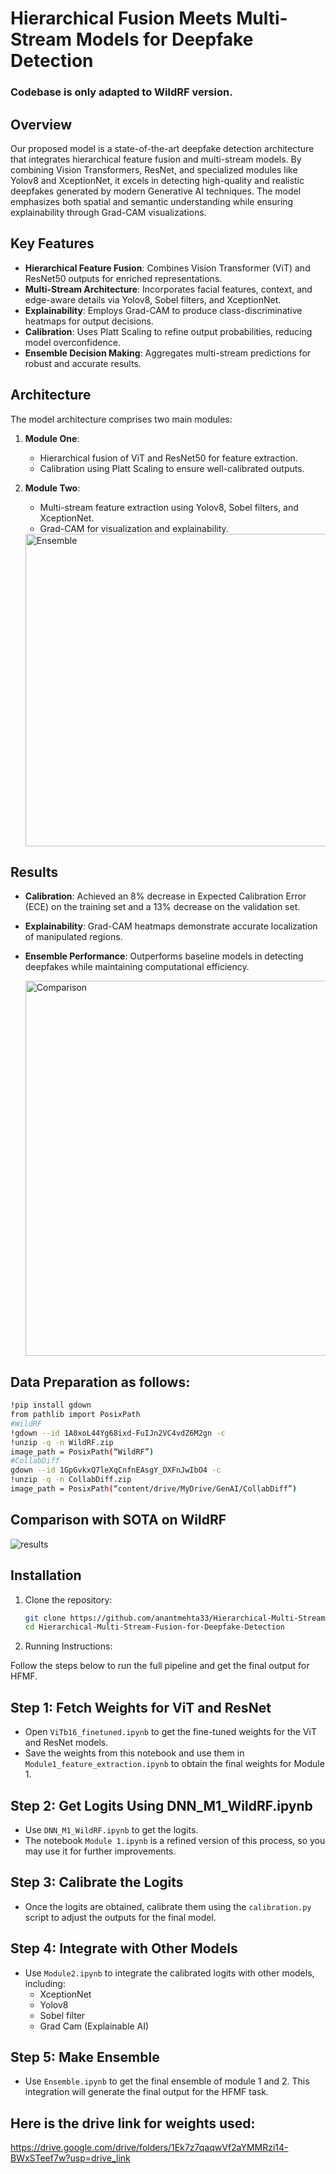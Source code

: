 # Hierarchical Fusion Meets Multi-Stream Models for Deepfake Detection
### Codebase is only adapted to WildRF version.

## Overview  
Our proposed model is a state-of-the-art deepfake detection architecture that integrates hierarchical feature fusion and multi-stream models. By combining Vision Transformers, ResNet, and specialized modules like Yolov8 and XceptionNet, it excels in detecting high-quality and realistic deepfakes generated by modern Generative AI techniques. The model emphasizes both spatial and semantic understanding while ensuring explainability through Grad-CAM visualizations.

## Key Features  
- **Hierarchical Feature Fusion**: Combines Vision Transformer (ViT) and ResNet50 outputs for enriched representations.  
- **Multi-Stream Architecture**: Incorporates facial features, context, and edge-aware details via Yolov8, Sobel filters, and XceptionNet.  
- **Explainability**: Employs Grad-CAM to produce class-discriminative heatmaps for output decisions.  
- **Calibration**: Uses Platt Scaling to refine output probabilities, reducing model overconfidence.  
- **Ensemble Decision Making**: Aggregates multi-stream predictions for robust and accurate results.  

## Architecture  
The model architecture comprises two main modules:  
1. **Module One**:  
   - Hierarchical fusion of ViT and ResNet50 for feature extraction.  
   - Calibration using Platt Scaling to ensure well-calibrated outputs.  
2. **Module Two**:  
   - Multi-stream feature extraction using Yolov8, Sobel filters, and XceptionNet.  
   - Grad-CAM for visualization and explainability.
  
   <img src="https://github.com/user-attachments/assets/cabaa9ae-4f42-4c98-a575-d3294011ddd5" alt="Ensemble" width="500" />


## Results  

- **Calibration**: Achieved an 8% decrease in Expected Calibration Error (ECE) on the training set and a 13% decrease on the validation set.  
- **Explainability**: Grad-CAM heatmaps demonstrate accurate localization of manipulated regions.  
- **Ensemble Performance**: Outperforms baseline models in detecting deepfakes while maintaining computational efficiency.

  <img src="https://github.com/user-attachments/assets/6d27282f-bc48-42b1-bb19-ebfd1ae14b29" alt="Comparison" width="600" />

## Data Preparation as follows:
```bash
!pip install gdown
from pathlib import PosixPath
#WildRF
!gdown --id 1A0xoL44Yg68ixd-FuIJn2VC4vdZ6M2gn -c
!unzip -q -n WildRF.zip
image_path = PosixPath(“WildRF”)
#CollabDiff
gdown --id 1GpGvkxQ7leXqCnfnEAsgY_DXFnJwIbO4 -c
!unzip -q -n CollabDiff.zip
image_path = PosixPath(“content/drive/MyDrive/GenAI/CollabDiff”)
```

## Comparison with SOTA on WildRF  
  
  ![results](https://github.com/user-attachments/assets/14054c61-1d7b-4217-a9dc-fd4c798cda95)



## Installation  
1. Clone the repository:  
   ```bash
   git clone https://github.com/anantmehta33/Hierarchical-Multi-Stream-Fusion-for-Deepfake-Detection.git
   cd Hierarchical-Multi-Stream-Fusion-for-Deepfake-Detection
2. Running Instructions:

Follow the steps below to run the full pipeline and get the final output for HFMF.

## Step 1: Fetch Weights for ViT and ResNet

- Open `ViTb16_finetuned.ipynb` to get the fine-tuned weights for the ViT and ResNet models.
- Save the weights from this notebook and use them in `Module1_feature_extraction.ipynb` to obtain the final weights for Module 1.

## Step 2: Get Logits Using DNN_M1_WildRF.ipynb

- Use `DNN_M1_WildRF.ipynb` to get the logits. 
- The notebook `Module 1.ipynb` is a refined version of this process, so you may use it for further improvements.

## Step 3: Calibrate the Logits

- Once the logits are obtained, calibrate them using the `calibration.py` script to adjust the outputs for the final model.

## Step 4: Integrate with Other Models

- Use `Module2.ipynb` to integrate the calibrated logits with other models, including:
  - XceptionNet
  - Yolov8
  - Sobel filter
  - Grad Cam (Explainable AI)
    
## Step 5: Make Ensemble
- Use `Ensemble.ipynb` to get the final ensemble of module 1 and 2.
This integration will generate the final output for the HFMF task.

## Here is the drive link for weights used:
https://drive.google.com/drive/folders/1Ek7z7qaqwVf2aYMMRzi14-BWxSTeef7w?usp=drive_link
